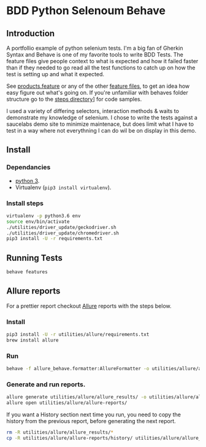 # BDD Python Selenoum Behave 

## Introduction

A portfollio example of python selenium tests. I'm a big fan of Gherkin Syntax and Behave is one of my favorite tools to write BDD Tests. The feature files give people context to what is expected and how it failed faster than if they needed to go read all the test functions to catch up on how the test is setting up and what it expected.

See [products.feature](/features/products.feature) or any of the other [feature files](/features), to get an idea how easy figure out what's going on. If you're unfamiliar with behaves folder structure go to the [steps directory](/features/steps)] for code samples.

I used a variety of differing selectors, interaction methods & waits to demonstrate my knowledge of selenium. I chose to write the tests against a saucelabs demo site to minimize maintenace, but does limit what I have to test in a way where not everythning I can do wil be on display in this demo. 

## Install

### Dependancies

* [python 3](https://www.python.org/downloads/).
* Virtualenv (`pip3 install virtualenv`).

### Install steps

```bash
virtualenv -p python3.6 env
source env/bin/activate
./utilities/driver_update/geckodriver.sh
./utilities/driver_update/chromedriver.sh
pip3 install -U -r requirements.txt
```

## Running Tests

```bash
behave features
```

## Allure reports

For a prettier report checkout [Allure](https://docs.qameta.io/allure/) reports with the steps below.

### Install

```bash
pip3 install -U -r utilities/allure/requirements.txt
brew install allure
```

### Run

```bash
behave -f allure_behave.formatter:AllureFormatter -o utilities/allure/allure_results ./features
```

### Generate and run reports.

```bash
allure generate utilities/allure/allure_results/ -o utilities/allure/allure-reports/ --clean
allure open utilities/allure/allure-reports/
```

If you want a History section next time you run, you need to copy the history from the previous report, before generating the next report.

```bash
rm -R utilities/allure/allure_results/*
cp -R utilities/allure/allure-reports/history/ utilities/allure/allure_results/history
```